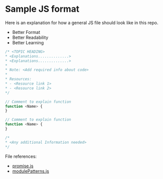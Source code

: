 # Sample JS format

Here is an explanation for how a general JS file should look like in this repo.
- Better Format 
- Better Readability
- Better Learning

````js
/* <TOPIC HEADING>
* <Explanations..............>
* <Explanations..............>
*
* Note: <Add required info about code>
*
* Resources:
* - <Resource link 1>
* - <Resource link 2>
*/

// Comment to explain function
function <Name> {
}

// Comment to explain function
function <Name> {
}

/*
* <Any additional Information needed>
*/

````

File references:
- [promise.js](https://github.com/MadaZZ/JS-Concepts/blob/master/7%20Asynchronous%20JS/1%20promise.js)
- [modulePatterns.js](https://github.com/MadaZZ/JS-Concepts/blob/master/8%20Modules/1%20modulePatterns.js)